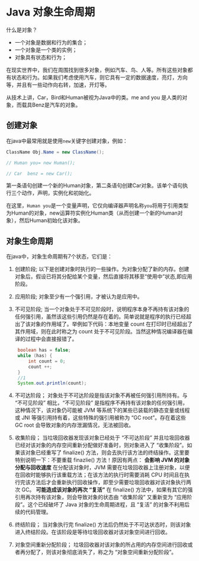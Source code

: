 # Java 对象生命周期

什么是对象？

- 一个对象是数据和行为的集合；
- 一个对象是一个类的实例；
- 对象具有状态和行为；

在现实世界中，我们在周围找到很多对象，例如汽车、鸟、人等。所有这些对象都有状态和行为。如果我们考虑使用汽车，则它具有一定的数据速度，亮灯，方向等，并且有一些动作向右转，加速，开灯等。

从技术上讲，Car，Bird和Human被视为Java中的类。me and you 是人类的对象，而载具Benz是汽车的对象。

## 创建对象

在java中最常用就是使用`new`关键字创建对象，例如：

```java
ClassName Obj.Name = new ClassName();

// Human you= new Human();

// Car  benz = new Car();
```

第一条语句创建一个新的Human对象，第二条语句创建Car对象。该单个语句执行三个动作，声明，实例化和初始化。

在这里，`Human you`是一个变量声明，它仅向编译器声明名称`you`将用于引用类型为Human的对象，new运算符实例化Human类（从而创建一个新的Human对象），然后Human初始化该对象。

## 对象生命周期

在java中，对象生命周期有7个状态，它们是：

1. 创建阶段;
   以下是创建对象时执行的一些操作。为对象分配了新的内存。创建对象后，假设已将其分配给某个变量，然后直接将其移至“使用中”状态,即应用阶段。
2. 应用阶段;
   对象至少有一个强引用，才被认为是应用中。
3. 不可见阶段;
   当一个对象处于不可见阶段时，说明程序本身不再持有该对象的任何强引用，虽然该这些引用仍然是存在着的。简单说就是程序的执行已经超出了该对象的作用域了。举例如下代码：本地变量 count 在打印时已经超出了其作用域，则在此时称之为 count 处于不可见阶段。当然这种情况编译器在编译的过程中会直接报错了。

   ```java
    boolean has = false;
    while (has) {
        int count = 0;
        count ++;
    }
    //1
    System.out.println(count);
   ```

4. 不可达阶段；
   对象处于不可达阶段是指该对象不再被任何强引用所持有。与 “不可见阶段” 相比，“不可见阶段” 是指程序不再持有该对象的任何强引用，这种情况下，该对象仍可能被 JVM 等系统下的某些已装载的静态变量或线程或 JNI 等强引用持有着，这些特殊的强引用被称为 “GC root”。存在着这些 GC root 会导致对象的内存泄漏情况，无法被回收。
5. 收集阶段；
   当垃圾回收器发现该对象已经处于 “不可达阶段” 并且垃圾回收器已经对该对象的内存空间重新分配做好准备时，则对象进入了 “收集阶段”。如果该对象已经重写了 finalize() 方法，则会去执行该方法的终结操作。这里要特别说明一下：不要重载 finazlie() 方法！原因有两点：
   **会影响 JVM 的对象分配与回收速度**
   在分配该对象时，JVM 需要在垃圾回收器上注册对象，以便在回收时能够执行该重载方法；在该方法的执行时需要消耗 CPU 时间且在执行完该方法后才会重新执行回收操作，即至少需要垃圾回收器对该对象执行两次 GC。
   **可能造成该对象的再次 “复活”**
   在 finalize() 方法中，如果有其它的强引用再次持有该对象，则会导致对象的状态由 “收集阶段” 又重新变为 “应用阶段”。这个已经破坏了 Java 对象的生命周期进程，且 “复活” 的对象不利用后续的代码管理。
6. 终结阶段；
   当对象执行完 finalize() 方法后仍然处于不可达状态时，则该对象进入终结阶段。在该阶段是等待垃圾回收器对该对象空间进行回收。
7. 对象空间重新分配阶段；
   垃圾回收器对该对象的所占用的内存空间进行回收或者再分配了，则该对象彻底消失了，称之为 “对象空间重新分配阶段”。

